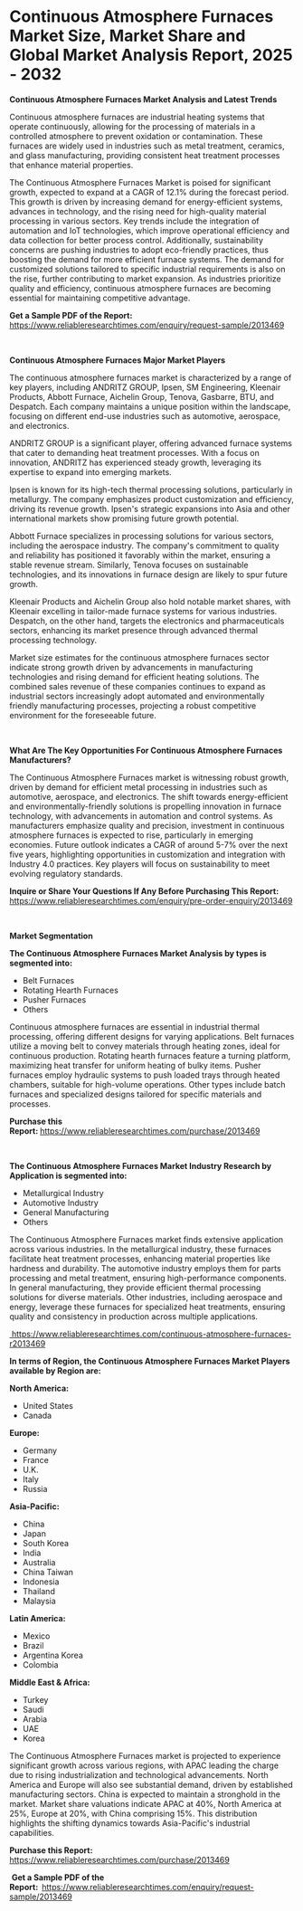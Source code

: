 <p><h1>Continuous Atmosphere Furnaces Market Size, Market Share and Global Market Analysis Report, 2025 - 2032</h1></p><p><strong>Continuous Atmosphere Furnaces Market Analysis and Latest Trends</strong></p>
<p><p>Continuous atmosphere furnaces are industrial heating systems that operate continuously, allowing for the processing of materials in a controlled atmosphere to prevent oxidation or contamination. These furnaces are widely used in industries such as metal treatment, ceramics, and glass manufacturing, providing consistent heat treatment processes that enhance material properties.</p><p>The Continuous Atmosphere Furnaces Market is poised for significant growth, expected to expand at a CAGR of 12.1% during the forecast period. This growth is driven by increasing demand for energy-efficient systems, advances in technology, and the rising need for high-quality material processing in various sectors. Key trends include the integration of automation and IoT technologies, which improve operational efficiency and data collection for better process control. Additionally, sustainability concerns are pushing industries to adopt eco-friendly practices, thus boosting the demand for more efficient furnace systems. The demand for customized solutions tailored to specific industrial requirements is also on the rise, further contributing to market expansion. As industries prioritize quality and efficiency, continuous atmosphere furnaces are becoming essential for maintaining competitive advantage.</p></p>
<p><strong>Get a Sample PDF of the Report:&nbsp;</strong> <a href="https://www.reliableresearchtimes.com/enquiry/request-sample/2013469?utm_campaign=3320&utm_medium=2&utm_source=Github&utm_content=ia&utm_term=12042025&utm_id=continuous-atmosphere-furnaces">https://www.reliableresearchtimes.com/enquiry/request-sample/2013469</a></p>
<p>&nbsp;</p>
<p><strong>Continuous Atmosphere Furnaces Major Market Players</strong></p>
<p><p>The continuous atmosphere furnaces market is characterized by a range of key players, including ANDRITZ GROUP, Ipsen, SM Engineering, Kleenair Products, Abbott Furnace, Aichelin Group, Tenova, Gasbarre, BTU, and Despatch. Each company maintains a unique position within the landscape, focusing on different end-use industries such as automotive, aerospace, and electronics.</p><p>ANDRITZ GROUP is a significant player, offering advanced furnace systems that cater to demanding heat treatment processes. With a focus on innovation, ANDRITZ has experienced steady growth, leveraging its expertise to expand into emerging markets.</p><p>Ipsen is known for its high-tech thermal processing solutions, particularly in metallurgy. The company emphasizes product customization and efficiency, driving its revenue growth. Ipsen's strategic expansions into Asia and other international markets show promising future growth potential.</p><p>Abbott Furnace specializes in processing solutions for various sectors, including the aerospace industry. The company's commitment to quality and reliability has positioned it favorably within the market, ensuring a stable revenue stream. Similarly, Tenova focuses on sustainable technologies, and its innovations in furnace design are likely to spur future growth.</p><p>Kleenair Products and Aichelin Group also hold notable market shares, with Kleenair excelling in tailor-made furnace systems for various industries. Despatch, on the other hand, targets the electronics and pharmaceuticals sectors, enhancing its market presence through advanced thermal processing technology.</p><p>Market size estimates for the continuous atmosphere furnaces sector indicate strong growth driven by advancements in manufacturing technologies and rising demand for efficient heating solutions. The combined sales revenue of these companies continues to expand as industrial sectors increasingly adopt automated and environmentally friendly manufacturing processes, projecting a robust competitive environment for the foreseeable future.</p></p>
<p>&nbsp;</p>
<p><strong>What Are The Key Opportunities For Continuous Atmosphere Furnaces Manufacturers?</strong></p>
<p><p>The Continuous Atmosphere Furnaces market is witnessing robust growth, driven by demand for efficient metal processing in industries such as automotive, aerospace, and electronics. The shift towards energy-efficient and environmentally-friendly solutions is propelling innovation in furnace technology, with advancements in automation and control systems. As manufacturers emphasize quality and precision, investment in continuous atmosphere furnaces is expected to rise, particularly in emerging economies. Future outlook indicates a CAGR of around 5-7% over the next five years, highlighting opportunities in customization and integration with Industry 4.0 practices. Key players will focus on sustainability to meet evolving regulatory standards.</p></p>
<p><strong>Inquire or Share Your Questions If Any Before Purchasing This Report:</strong> <a href="https://www.reliableresearchtimes.com/enquiry/pre-order-enquiry/2013469?utm_campaign=3320&utm_medium=2&utm_source=Github&utm_content=ia&utm_term=12042025&utm_id=continuous-atmosphere-furnaces">https://www.reliableresearchtimes.com/enquiry/pre-order-enquiry/2013469</a></p>
<p>&nbsp;</p>
<p><strong>Market Segmentation</strong></p>
<p><strong>The Continuous Atmosphere Furnaces Market Analysis by types is segmented into:</strong></p>
<p><ul><li>Belt Furnaces</li><li>Rotating Hearth Furnaces</li><li>Pusher Furnaces</li><li>Others</li></ul></p>
<p><p>Continuous atmosphere furnaces are essential in industrial thermal processing, offering different designs for varying applications. Belt furnaces utilize a moving belt to convey materials through heating zones, ideal for continuous production. Rotating hearth furnaces feature a turning platform, maximizing heat transfer for uniform heating of bulky items. Pusher furnaces employ hydraulic systems to push loaded trays through heated chambers, suitable for high-volume operations. Other types include batch furnaces and specialized designs tailored for specific materials and processes.</p></p>
<p><strong>Purchase this Report:&nbsp;</strong><a href="https://www.reliableresearchtimes.com/purchase/2013469?utm_campaign=3320&utm_medium=2&utm_source=Github&utm_content=ia&utm_term=12042025&utm_id=continuous-atmosphere-furnaces">https://www.reliableresearchtimes.com/purchase/2013469</a></p>
<p>&nbsp;</p>
<p><strong>The Continuous Atmosphere Furnaces Market Industry Research by Application is segmented into:</strong></p>
<p><ul><li>Metallurgical Industry</li><li>Automotive Industry</li><li>General Manufacturing</li><li>Others</li></ul></p>
<p><p>The Continuous Atmosphere Furnaces market finds extensive application across various industries. In the metallurgical industry, these furnaces facilitate heat treatment processes, enhancing material properties like hardness and durability. The automotive industry employs them for parts processing and metal treatment, ensuring high-performance components. In general manufacturing, they provide efficient thermal processing solutions for diverse materials. Other industries, including aerospace and energy, leverage these furnaces for specialized heat treatments, ensuring quality and consistency in production across multiple applications.</p></p>
<p><a href="https://www.reliableresearchtimes.com/continuous-atmosphere-furnaces-r2013469?utm_campaign=3320&utm_medium=2&utm_source=Github&utm_content=ia&utm_term=12042025&utm_id=continuous-atmosphere-furnaces">&nbsp;https://www.reliableresearchtimes.com/continuous-atmosphere-furnaces-r2013469</a></p>
<p><strong>In terms of Region, the Continuous Atmosphere Furnaces Market Players available by Region are:</strong></p>
<p>
    <p> <strong> North America: </strong>
        <ul>
            <li>United States</li>
            <li>Canada</li>
        </ul>
        </p> 
    <p> <strong> Europe: </strong>
        <ul>
            <li>Germany</li>
            <li>France</li>
            <li>U.K.</li>
            <li>Italy</li>
            <li>Russia</li>
        </ul>
        </p> 
    <p> <strong> Asia-Pacific: </strong>
        <ul>
            <li>China</li>
            <li>Japan</li>
            <li>South Korea</li>
            <li>India</li>
            <li>Australia</li>
            <li>China Taiwan</li>
            <li>Indonesia</li>
            <li>Thailand</li>
            <li>Malaysia</li>
        </ul>
        </p> 
    <p> <strong> Latin America: </strong>
        <ul>
            <li>Mexico</li>
            <li>Brazil</li>
            <li>Argentina Korea</li>
            <li>Colombia</li>
        </ul>
        </p> 
    <p> <strong> Middle East & Africa: </strong>
        <ul>
            <li>Turkey</li>
            <li>Saudi</li>
            <li>Arabia</li>
            <li>UAE</li>
            <li>Korea</li>
        </ul>
    </p>
    </p>
<p><p>The Continuous Atmosphere Furnaces market is projected to experience significant growth across various regions, with APAC leading the charge due to rising industrialization and technological advancements. North America and Europe will also see substantial demand, driven by established manufacturing sectors. China is expected to maintain a stronghold in the market. Market share valuations indicate APAC at 40%, North America at 25%, Europe at 20%, with China comprising 15%. This distribution highlights the shifting dynamics towards Asia-Pacific's industrial capabilities.</p></p>
<p><strong>Purchase this Report: </strong><a href="https://www.reliableresearchtimes.com/purchase/2013469?utm_campaign=3320&utm_medium=2&utm_source=Github&utm_content=ia&utm_term=12042025&utm_id=continuous-atmosphere-furnaces">https://www.reliableresearchtimes.com/purchase/2013469</a></p>
<p>&nbsp;<strong>Get a Sample PDF of the Report:&nbsp;&nbsp;</strong><a href="https://www.reliableresearchtimes.com/enquiry/request-sample/2013469?utm_campaign=3320&utm_medium=2&utm_source=Github&utm_content=ia&utm_term=12042025&utm_id=continuous-atmosphere-furnaces">https://www.reliableresearchtimes.com/enquiry/request-sample/2013469</a></p>
<p><strong></strong></p>
<p><p></p><p></p><p></p></p>